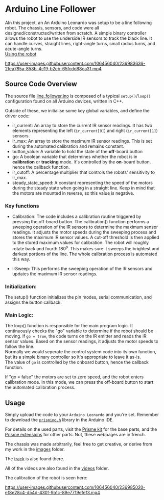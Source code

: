# Arduino Line Follower


AIn this project, an An Arduino Leonardo was setup to be a line following robot. The chassis, sensors, and code were all designed/constructed/written from scratch. A simple binary controller allows the robot to use the underside IR sensors to track the black line. It can handle curves, straight lines, right-angle turns, small radius turns, and acute-angle turns. <br>
[Using the robot](#usage)

https://user-images.githubusercontent.com/106456040/236983636-2fea785a-858b-4c19-b2cb-65fcdd88ca31.mp4

## Source Code Overview
The source file [line_follower.ino](/line_follower/line_follower.ino) is composed of a typical `setup()`/`loop()` configuration found on all Arduino devices, written in C++.

Outside of these, we initialise some key global variables, and define the driver code:

- ir_current: An array to store the current IR sensor readings. It has two elements representing the left (`ir_current[0]`) and right (`ir_current[1]`) sensors.
- ir_max: An array to store the maximum IR sensor readings. This is set during the automated calibration and remains constant.
- button_value: A variable to hold the state of the **off**-board button
- go: A boolean variable that determines whether the robot is in **calibration** or **tracking** mode. It's controlled by the **on**-board button, hence the callback function.
- ir_cutoff: A percentage multiplier that controls the robots' sensitivity to ir_max.
- steady_state_speed: A constant representing the speed of the motors during the steady state when going in a straight line. Keep in mind that the motors are mounted in reverse, so this value is negative.

### Key functions

- Calibration: The code includes a calibration routine triggered by pressing the off-board button. The calibration() function performs a sweeping operation of the IR sensors to determine the maximum sensor readings. It adjusts the motor speeds during the sweeping process and stores the maximum IR sensor values. A cut-off threshold is then applied to the stored maximum values for calibration. The robot will roughly rotate back and fourth $180^o$. This makes sure it sweeps the brightest and darkest portions of the line. The whole calibration process is automated this way.

- irSweep: This performs the sweeping operation of the IR sensors and updates the maximum IR sensor readings.


### Initialization: 
The setup() function initializes the pin modes, serial communication, and assigns the button callback.

### Main Logic: 
The loop() function is responsible for the main program logic. It continuously checks the "go" variable to determine if the robot should be moving. If `go = true`, the code turns on the IR emitter and reads the IR sensor values. Based on the sensor readings, it adjusts the motor speeds to follow the line. <br>
Normally we would seperate the control system code into its own function, but its a simple binary controller so it's appropriate to leave it as-is.<br>
The value of `go` is controlled by the onboard button, hence the callback function.

If "go = false" the motors are set to zero speed, and the robot enters calibration mode. In this mode, we can press the off-board button to start the automated calibration process.



## Usage
Simply upload the code to your `Arduino Leonardo` and you're set.
Remember to download the [`prismino.h`](https://github.com/Robopoly/Robopoly_PRismino) library in the Arduino IDE.

For details on the used parts, visit the [Prisme kit](https://www.epfl.ch/campus/associations/list/robopoly/kit-prisme/) for the base parts, and the [Prisme extensions](https://www.epfl.ch/campus/associations/list/robopoly/kit-prisme-extension/) for other parts. Not, these webpages are in french.

The chassis was made arbitrarily, feel free to get creative, or derive from my work in the [images](images/) folder. <br>

The [track](images/20230508_222430.jpg) is also found there.

All of the videos are also found in the [videos](videos/) folder.

The calibration of the robot is seen here:

https://user-images.githubusercontent.com/106456040/236985020-ef8e28c4-d54d-430f-9a1c-89e7719efef3.mp4

